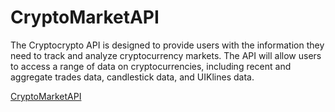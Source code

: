 # CryptoMarketAPI
The Cryptocrypto API is designed to provide users with the information they need to track and analyze cryptocurrency markets. The API will allow users to access a range of data on cryptocurrencies, including recent and aggregate trades data, candlestick data, and UIKlines data.

[CryptoMarketAPI](https://cryptomarketapi.deta.dev/)